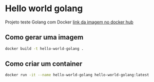# Hello world golang
Projeto teste Golang com Docker [link da imagem no docker hub](https://hub.docker.com/repository/docker/architect42/hello-world-golang)

## Como gerar uma imagem
```bash
docker build -t hello-world-golang .
```

## Como criar um container
```bash
docker run -it --name hello-world-golang hello-world-golang:latest
```

